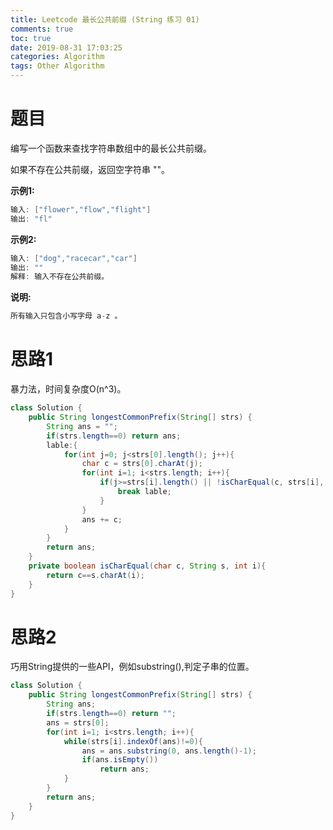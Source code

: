 ```yaml
---
title: Leetcode 最长公共前缀 (String 练习 01)
comments: true
toc: true
date: 2019-08-31 17:03:25
categories: Algorithm
tags: Other Algorithm
---
```


# 题目

编写一个函数来查找字符串数组中的最长公共前缀。

如果不存在公共前缀，返回空字符串 ""。

**示例1:**
```java
输入: ["flower","flow","flight"]
输出: "fl"
```

**示例2:**
```java
输入: ["dog","racecar","car"]
输出: ""
解释: 输入不存在公共前缀。
```

**说明:**
```java
所有输入只包含小写字母 a-z 。
```

# 思路1

暴力法，时间复杂度O(n^3)。

```java
class Solution {
    public String longestCommonPrefix(String[] strs) {
        String ans = "";
        if(strs.length==0) return ans;
        lable:{
            for(int j=0; j<strs[0].length(); j++){
                char c = strs[0].charAt(j);
                for(int i=1; i<strs.length; i++){
                    if(j>=strs[i].length() || !isCharEqual(c, strs[i], j)){
                        break lable;
                    }
                }
                ans += c;
            }
        }
        return ans;
    }
    private boolean isCharEqual(char c, String s, int i){
        return c==s.charAt(i);
    }
}
```

# 思路2

巧用String提供的一些API，例如substring(),判定子串的位置。

```Java
class Solution {
    public String longestCommonPrefix(String[] strs) {
        String ans;
        if(strs.length==0) return "";
        ans = strs[0];
        for(int i=1; i<strs.length; i++){
            while(strs[i].indexOf(ans)!=0){
                ans = ans.substring(0, ans.length()-1);
                if(ans.isEmpty())
                    return ans;
            }
        }
        return ans;
    } 
}
```